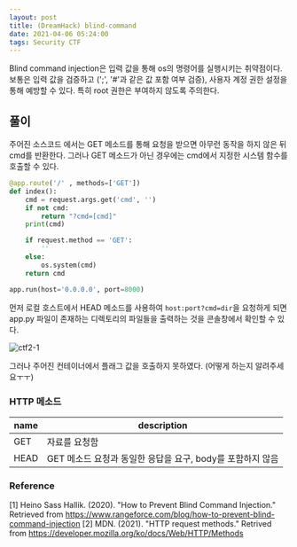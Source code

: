 ```yaml
---
layout: post
title: (DreamHack) blind-command
date: 2021-04-06 05:24:00
tags: Security CTF
---
```


Blind command injection은 입력 값을 통해 os의 명령어를 실행시키는 취약점이다. 보통은 입력 값을 검증하고 (';', '#'과 같은 값 포함 여부 검증), 사용자 계정 권한 설정을 통해 예방할 수 있다. 특히 root 권한은 부여하지 않도록 주의한다.

## 풀이

주어진 소스코드 에서는 GET 메소드를 통해 요청을 받으면 아무런 동작을 하지 않은 뒤 cmd를 반환한다. 그러나 GET 메소드가 아닌 경우에는 cmd에서 지정한 시스템 함수를 호출할 수 있다.

``` python
@app.route('/' , methods=['GET'])
def index():
    cmd = request.args.get('cmd', '')
    if not cmd:
        return "?cmd=[cmd]"
    print(cmd)

    if request.method == 'GET':
        ''
    else:
        os.system(cmd)
    return cmd

app.run(host='0.0.0.0', port=8000)
```


먼저 로컬 호스트에서 HEAD 메소드를 사용하여 `host:port?cmd=dir`을 요청하게 되면 app.py 파일이 존재하는 디렉토리의 파일들을 출력하는 것을 콘솔창에서 확인할 수 있다.

![ctf2-1](https://user-images.githubusercontent.com/24788751/113688584-6845cb80-9704-11eb-8938-3c095897e2fa.PNG)


그러나 주어진 컨테이너에서 플래그 값을 호출하지 못하였다. (어떻게 하는지 알려주세요ㅜㅜ)

### HTTP 메소드

|name|description|
|----|------------------------------------------------------|
|GET|자료를 요청함|
|HEAD|GET 메소드 요청과 동일한 응답을 요구, body를 포함하지 않음|


### Reference
[1] Heino Sass Hallik. (2020). "How to Prevent Blind Command Injection." Retrieved from https://www.rangeforce.com/blog/how-to-prevent-blind-command-injection
[2] MDN. (2021). "HTTP request methods." Retrived from https://developer.mozilla.org/ko/docs/Web/HTTP/Methods
